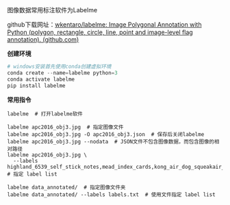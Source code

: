 图像数据常用标注软件为Labelme

github下载网址：[wkentaro/labelme: Image Polygonal Annotation with Python (polygon, rectangle, circle, line, point and image-level flag annotation). (github.com)](https://github.com/wkentaro/labelme)



**创建环境**

```python
# windows安装首先使用conda创建虚拟环境
conda create --name=labelme python=3
conda activate labelme
pip install labelme
```



**常用指令**

```shell
labelme  # 打开labelme软件

labelme apc2016_obj3.jpg  # 指定图像文件
labelme apc2016_obj3.jpg -O apc2016_obj3.json  # 保存后关闭labelme
labelme apc2016_obj3.jpg --nodata  # JSON文件不包含图像数据，而包含图像的相对路径
labelme apc2016_obj3.jpg \
  --labels highland_6539_self_stick_notes,mead_index_cards,kong_air_dog_squeakair_tennis_ball  # 指定 label list

labelme data_annotated/  # 指定图像文件夹
labelme data_annotated/ --labels labels.txt  # 使用文件指定 label list
```


